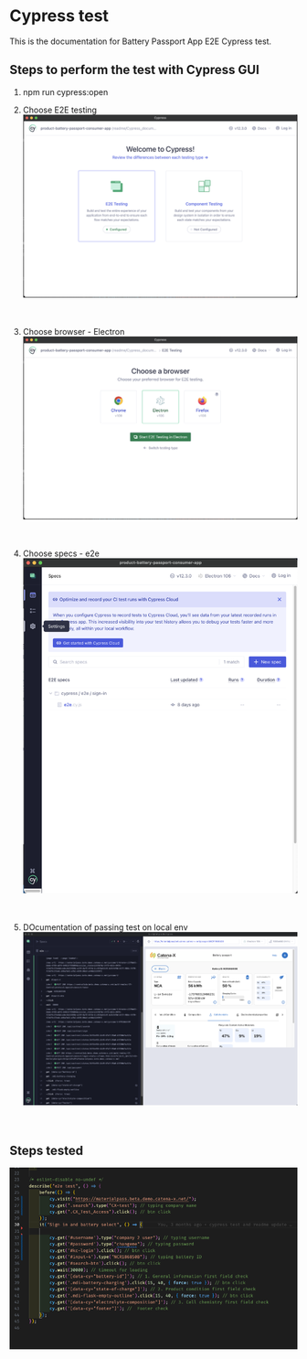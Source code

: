 <!--
  Catena-X - Product Passport Consumer Application

  Copyright (c) 2022, 2023 BASF SE, BMW AG, Henkel AG & Co. KGaA

  See the NOTICE file(s) distributed with this work for additional
  information regarding copyright ownership.

  This program and the accompanying materials are made available under the
  terms of the Apache License, Version 2.0 which is available at
  https://www.apache.org/licenses/LICENSE-2.0.

  Unless required by applicable law or agreed to in writing, software
  distributed under the License is distributed on an "AS IS" BASIS
  WITHOUT WARRANTIES OR CONDITIONS OF ANY KIND,
  either express or implied. See the
  License for the specific language govern in permissions and limitations
  under the License.

  SPDX-License-Identifier: Apache-2.0
-->

# Cypress test

This is the documentation for Battery Passport App E2E Cypress test.

## Steps to perform the test with Cypress GUI

1. npm run cypress:open
2. Choose E2E testing
   ![GUI-start](./GUI-start.png)  
   </br></br>

3. Choose browser - Electron
   ![GUI-browser](./GUI-browser.png)  
   </br></br>

4. Choose specs - e2e
   ![GUI-specs](./GUI-specs.png)  
   </br></br>

5. DOcumentation of passing test on local env
   ![GUI-passing](./GUI-passing.png)  
   </br></br>

## Steps tested

![test](./test.png)  
</br></br>
